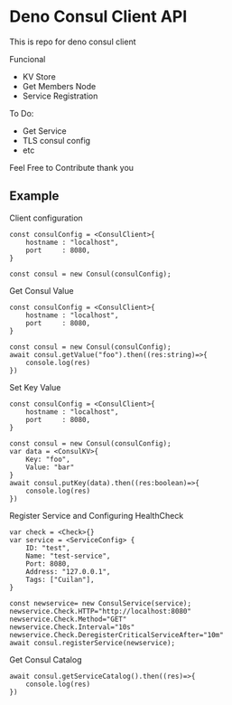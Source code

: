 # Deno Consul Client API

This is repo for deno consul client 

Funcional
- KV Store
- Get Members Node
- Service Registration


To Do: 
- Get Service
- TLS consul config
- etc


Feel Free to Contribute thank you

## Example 

Client configuration
```
const consulConfig = <ConsulClient>{
    hostname : "localhost",
    port     : 8080,
}

const consul = new Consul(consulConfig);
```

Get Consul Value 
```
const consulConfig = <ConsulClient>{
    hostname : "localhost",
    port     : 8080,
}

const consul = new Consul(consulConfig);
await consul.getValue("foo").then((res:string)=>{
    console.log(res)
})
```

Set Key Value 
```
const consulConfig = <ConsulClient>{
    hostname : "localhost",
    port     : 8080,
}

const consul = new Consul(consulConfig);
var data = <ConsulKV>{
    Key: "foo",
    Value: "bar"
}
await consul.putKey(data).then((res:boolean)=>{
    console.log(res)
})
```

Register Service and Configuring HealthCheck

```
var check = <Check>{}
var service = <ServiceConfig> {
    ID: "test",
    Name: "test-service",
    Port: 8080,
    Address: "127.0.0.1",
    Tags: ["Cuilan"],
}

const newservice= new ConsulService(service);
newservice.Check.HTTP="http://localhost:8080"
newservice.Check.Method="GET"
newservice.Check.Interval="10s"
newservice.Check.DeregisterCriticalServiceAfter="10m"
await consul.registerService(newservice);

```


Get Consul Catalog 
```
await consul.getServiceCatalog().then((res)=>{
    console.log(res)
})
```